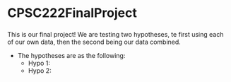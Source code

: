 # CPSC222FinalProject
###
This is our final project! We are testing two hypotheses, te first using each of our own data, then the second being our data combined.
* The hypotheses are as the following:
    * Hypo 1:
    * Hypo 2:

